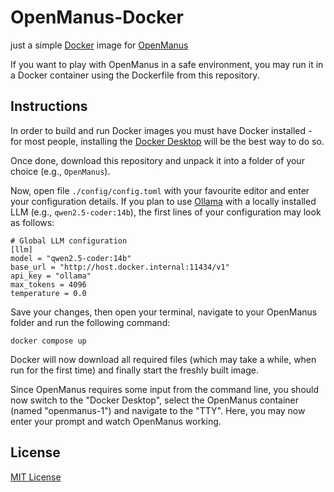 # OpenManus-Docker

just a simple [Docker](https://www.docker.com/) image for [OpenManus](https://github.com/mannaandpoem/OpenManus)

If you want to play with OpenManus in a safe environment, you may run it in a Docker container using the Dockerfile from this repository.

## Instructions ##

In order to build and run Docker images you must have Docker installed - for most people, installing the [Docker Desktop](https://www.docker.com/products/docker-desktop/) will be the best way to do so.

Once done, download this repository and unpack it into a folder of your choice (e.g., `OpenManus`).

Now, open file `./config/config.toml` with your favourite editor and enter your configuration details. If you plan to use [Ollama](https://ollama.com/) with a locally installed LLM (e.g., `qwen2.5-coder:14b`), the first lines of your configuration may look as follows:

```
# Global LLM configuration
[llm]
model = "qwen2.5-coder:14b"
base_url = "http://host.docker.internal:11434/v1"
api_key = "ollama"
max_tokens = 4096
temperature = 0.0
```

Save your changes, then open your terminal, navigate to your OpenManus folder and run the following command:

```
docker compose up
```

Docker will now download all required files (which may take a while, when run for the first time) and finally start the freshly built image.

Since OpenManus requires some input from the command line, you should now switch to the "Docker Desktop", select the OpenManus container (named "openmanus-1") and navigate to the "TTY". Here, you may now enter your prompt and watch OpenManus working.

## License ##

[MIT License](LICENSE.md)
